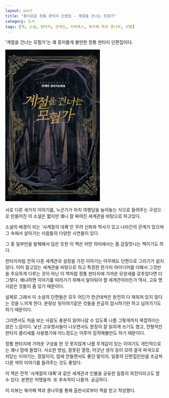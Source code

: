 ```yaml
---
layout: post
title: "흥미로운 정통 판타지 단편집 - 계절을 건너는 모험가"
category: 도서
tags: [책, 소설, 판타지, 안제도, 리버북스, 북카페 책과 콩나무, 서평]
---
```


'계절을 건너는 모험가'는
꽤 흥미롭게 볼만한 정통 판타지 단편집이다.

![표지](/images/adventurer-through-the-seasons-book-h480.jpg)

서로 다른 세가지 이야기를,
누군가가 마치 여행담을 늘어놓는 식으로 들려주는 구성으로 만들어진 이 소설은
짧지만 꽤나 잘 짜여진 세계관을 바탕으로 하고있다.

소설의 배경이 되는 '사계절의 대륙'은
무려 신화와 역사가 있고
나라간의 관계가 있으며
그 속에서 살아가는 사람들의 다양한 사연들이 있다.

그 중 일부만을 발췌해서 담은 듯한 이 책은
어떤 의미에서는 좀 감질맛나는 책이기도 하다.

판타지처럼 전혀 다른 세계관과 설정을 가진 이야기는
아무래도 단편으로 그리기가 쉽지 않다.
이미 알고있는 세계관을 바탕으로 하고
특정한 한가지 아이디어를 더해서
그것만을 주요하게 다루는 것이 아닌
이 책처럼 정통 판타지에 가까운 모양새를 갖추었다면 더 그렇다.
왜냐하면 이야기를 따라가기 위해서 알아둬야 할
세계관이라든가 역사, 고유 명사같은 것들이 좀 있기 때문이다.

실제로 그래서 이 소설의 단편들은 모두 어딘가 한군데씩은
완전히 다 채워져 있지 않다는 것을 느끼게 한다.
분량상 뒷이야기같은 것들을 은금히 암시하기만 하고 넘어가기도 하기 때문이다.

그러면서도 처음 보는 사람도 충분히 읽어나갈 수 있도록
나름 그렇게까지 복잡하지는 않은 느낌이다.
낯선 고유명사들이 나오면서도 문장이 잘 읽히게 쓰기도 했고,
전형적인 판타지 클리셰를 사용했기에
어느정도는 미루어 짐작해볼만도 하기 때문이다.

정통 판타지에 가까운 구성을 한 것 못지않게
나름 무게감이 있는 이야기도 개인적으로는 꽤나 맘에 들었다.
사소한 방심, 잘못된 열정, 어긋난 생각 등이 모여
결국 파국으로 치닫는 이야기는, 정말이지, 맘에 안들면서도 좋단 말이지.
일종의 단편집인만큼 조금씩 다른 색의 이야기를 들려주는 것도 좋았다.

이 책은 전작 '사계절의 대륙'과 같은 세계관과 인물을 공유한 일종의 외전이라고도 할 수 있다.
본편은 어땠을까.
또 후속작이 나올까.
궁금하다.



<div class="im im-info">
이 리뷰는 북카페 책과 콩나무를 통해 출판사로부터 책을 받고 작성했다.
</div>
